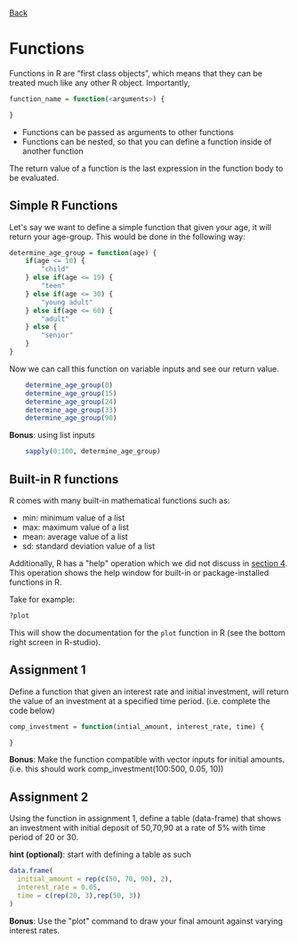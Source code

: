 [Back](./readme.md)

# Functions

Functions in R are “first class objects”, which means that they can be treated much like any other R object.  Importantly,

```r
function_name = function(<arguments>) {

}
```

- Functions can be passed as arguments to other functions
- Functions can be nested, so that you can define a function inside of another function

The return value of a function is the last expression in the function body to be evaluated.

## Simple R Functions

Let's say we want to define a simple function that given your age, it will return your age-group. This would be done in the following way:

```r
determine_age_group = function(age) {
    if(age <= 10) {
        "child"
    } else if(age <= 19) {
        "teen"
    } else if(age <= 30) {
        "young adult"
    } else if(age <= 60) {
        "adult"
    } else {
        "senior"
    }
}
```

Now we can call this function on variable inputs and see our return value.

```r
    determine_age_group(0)
    determine_age_group(15)
    determine_age_group(24)
    determine_age_group(33)
    determine_age_group(90)
```

**Bonus**: using list inputs

```r
    sapply(0:100, determine_age_group)
```

## Built-in R functions

R comes with many built-in mathematical functions such as:

- min: minimum value of a list
- max: maximum value of a list
- mean: average value of a list
- sd: standard deviation value of a list

Additionally, R has a "help" operation which we did not discuss in [section 4](./04_operations.md). This operation shows the help window for built-in or package-installed functions in R.

Take for example:

```r
?plot
```

This will show the documentation for the `plot` function in R (see the bottom right screen in R-studio).

## Assignment 1

Define a function that given an interest rate and initial investment, will return the value of an investment at a specified time period. (i.e. complete the code below)


```r
comp_investment = function(intial_amount, interest_rate, time) {

}
```

**Bonus**: Make the function compatible with vector inputs for initial amounts.(i.e. this should work comp_investment(100:500, 0.05, 10))

## Assignment 2

Using the function in assignment 1, define a table (data-frame) that shows an investment with initial deposit of 50,70,90 at a rate of 5% with time period of 20 or 30.

**hint (optional)**: start with defining a table as such

```r
data.frame(
  initial_amount = rep(c(50, 70, 90), 2),
  interest_rate = 0.05,
  time = c(rep(20, 3),rep(50, 3))
)
```

**Bonus**: Use the "plot" command to draw your final amount against varying interest rates.
